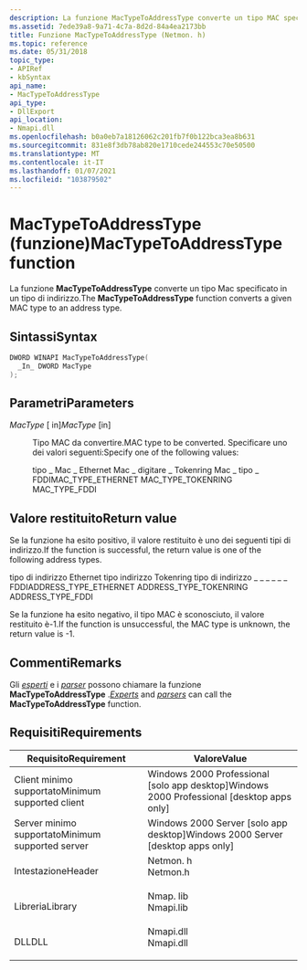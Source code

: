 ```yaml
---
description: La funzione MacTypeToAddressType converte un tipo MAC specificato in un tipo di indirizzo.
ms.assetid: 7ede39a8-9a71-4c7a-8d2d-84a4ea2173bb
title: Funzione MacTypeToAddressType (Netmon. h)
ms.topic: reference
ms.date: 05/31/2018
topic_type:
- APIRef
- kbSyntax
api_name:
- MacTypeToAddressType
api_type:
- DllExport
api_location:
- Nmapi.dll
ms.openlocfilehash: b0a0eb7a18126062c201fb7f0b122bca3ea8b631
ms.sourcegitcommit: 831e8f3db78ab820e1710cede244553c70e50500
ms.translationtype: MT
ms.contentlocale: it-IT
ms.lasthandoff: 01/07/2021
ms.locfileid: "103879502"
---
```

# <a name="mactypetoaddresstype-function"></a><span data-ttu-id="7364f-103">MacTypeToAddressType (funzione)</span><span class="sxs-lookup"><span data-stu-id="7364f-103">MacTypeToAddressType function</span></span>

<span data-ttu-id="7364f-104">La funzione **MacTypeToAddressType** converte un tipo Mac specificato in un tipo di indirizzo.</span><span class="sxs-lookup"><span data-stu-id="7364f-104">The **MacTypeToAddressType** function converts a given MAC type to an address type.</span></span>

## <a name="syntax"></a><span data-ttu-id="7364f-105">Sintassi</span><span class="sxs-lookup"><span data-stu-id="7364f-105">Syntax</span></span>


```C++
DWORD WINAPI MacTypeToAddressType(
  _In_ DWORD MacType
);
```



## <a name="parameters"></a><span data-ttu-id="7364f-106">Parametri</span><span class="sxs-lookup"><span data-stu-id="7364f-106">Parameters</span></span>

<dl> <dt>

<span data-ttu-id="7364f-107">*MacType* \[ in\]</span><span class="sxs-lookup"><span data-stu-id="7364f-107">*MacType* \[in\]</span></span>
</dt> <dd>

<span data-ttu-id="7364f-108">Tipo MAC da convertire.</span><span class="sxs-lookup"><span data-stu-id="7364f-108">MAC type to be converted.</span></span> <span data-ttu-id="7364f-109">Specificare uno dei valori seguenti:</span><span class="sxs-lookup"><span data-stu-id="7364f-109">Specify one of the following values:</span></span>

<span data-ttu-id="7364f-110">tipo \_ Mac \_ Ethernet Mac \_ digitare \_ Tokenring Mac \_ tipo \_ FDDI</span><span class="sxs-lookup"><span data-stu-id="7364f-110">MAC\_TYPE\_ETHERNET MAC\_TYPE\_TOKENRING MAC\_TYPE\_FDDI</span></span>

</dd> </dl>

## <a name="return-value"></a><span data-ttu-id="7364f-111">Valore restituito</span><span class="sxs-lookup"><span data-stu-id="7364f-111">Return value</span></span>

<span data-ttu-id="7364f-112">Se la funzione ha esito positivo, il valore restituito è uno dei seguenti tipi di indirizzo.</span><span class="sxs-lookup"><span data-stu-id="7364f-112">If the function is successful, the return value is one of the following address types.</span></span>

<span data-ttu-id="7364f-113">tipo di indirizzo Ethernet tipo indirizzo Tokenring tipo di indirizzo \_ \_ \_ \_ \_ \_ FDDI</span><span class="sxs-lookup"><span data-stu-id="7364f-113">ADDRESS\_TYPE\_ETHERNET ADDRESS\_TYPE\_TOKENRING ADDRESS\_TYPE\_FDDI</span></span>

<span data-ttu-id="7364f-114">Se la funzione ha esito negativo, il tipo MAC è sconosciuto, il valore restituito è-1.</span><span class="sxs-lookup"><span data-stu-id="7364f-114">If the function is unsuccessful, the MAC type is unknown, the return value is -1.</span></span>

## <a name="remarks"></a><span data-ttu-id="7364f-115">Commenti</span><span class="sxs-lookup"><span data-stu-id="7364f-115">Remarks</span></span>

<span data-ttu-id="7364f-116">Gli [*esperti*](e.md) e i [*parser*](p.md) possono chiamare la funzione **MacTypeToAddressType** .</span><span class="sxs-lookup"><span data-stu-id="7364f-116">[*Experts*](e.md) and [*parsers*](p.md) can call the **MacTypeToAddressType** function.</span></span>

## <a name="requirements"></a><span data-ttu-id="7364f-117">Requisiti</span><span class="sxs-lookup"><span data-stu-id="7364f-117">Requirements</span></span>



| <span data-ttu-id="7364f-118">Requisito</span><span class="sxs-lookup"><span data-stu-id="7364f-118">Requirement</span></span> | <span data-ttu-id="7364f-119">Valore</span><span class="sxs-lookup"><span data-stu-id="7364f-119">Value</span></span> |
|-------------------------------------|--------------------------------------------------------------------------------------|
| <span data-ttu-id="7364f-120">Client minimo supportato</span><span class="sxs-lookup"><span data-stu-id="7364f-120">Minimum supported client</span></span><br/> | <span data-ttu-id="7364f-121">Windows 2000 Professional \[solo app desktop\]</span><span class="sxs-lookup"><span data-stu-id="7364f-121">Windows 2000 Professional \[desktop apps only\]</span></span><br/>                           |
| <span data-ttu-id="7364f-122">Server minimo supportato</span><span class="sxs-lookup"><span data-stu-id="7364f-122">Minimum supported server</span></span><br/> | <span data-ttu-id="7364f-123">Windows 2000 Server \[solo app desktop\]</span><span class="sxs-lookup"><span data-stu-id="7364f-123">Windows 2000 Server \[desktop apps only\]</span></span><br/>                                 |
| <span data-ttu-id="7364f-124">Intestazione</span><span class="sxs-lookup"><span data-stu-id="7364f-124">Header</span></span><br/>                   | <dl> <span data-ttu-id="7364f-125"><dt>Netmon. h</dt></span><span class="sxs-lookup"><span data-stu-id="7364f-125"><dt>Netmon.h</dt></span></span> </dl>  |
| <span data-ttu-id="7364f-126">Libreria</span><span class="sxs-lookup"><span data-stu-id="7364f-126">Library</span></span><br/>                  | <dl> <span data-ttu-id="7364f-127"><dt>Nmap. lib</dt></span><span class="sxs-lookup"><span data-stu-id="7364f-127"><dt>Nmapi.lib</dt></span></span> </dl> |
| <span data-ttu-id="7364f-128">DLL</span><span class="sxs-lookup"><span data-stu-id="7364f-128">DLL</span></span><br/>                      | <dl> <span data-ttu-id="7364f-129"><dt>Nmapi.dll</dt></span><span class="sxs-lookup"><span data-stu-id="7364f-129"><dt>Nmapi.dll</dt></span></span> </dl> |



 

 




